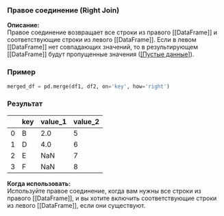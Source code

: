 ### Правое соединение (Right Join)

**Описание:**  
Правое соединение возвращает все строки из правого [[DataFrame]] и соответствующие строки из левого [[DataFrame]]. Если в левом [[DataFrame]] нет совпадающих значений, то в результирующем [[DataFrame]] будут пропущенные значения ([[Пустые данные]](NaN)).

### Пример
```python
merged_df = pd.merge(df1, df2, on='key', how='right')
```

### Результат

|     | key | value_1 | value_2 |
| --- | --- | ------- | ------- |
| 0   | B   | 2.0     | 5       |
| 1   | D   | 4.0     | 6       |
| 2   | E   | NaN     | 7       |
| 3   | F   | NaN     | 8       |

**Когда использовать:**  
Используйте правое соединение, когда вам нужны все строки из правого [[DataFrame]], и вы хотите включить соответствующие строки из левого [[DataFrame]], если они существуют.

